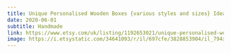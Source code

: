 ```yaml
---
title: Unique Personalised Wooden Boxes {various styles and sizes} Ideas for unique ways to use in listing. 
date: 2020-06-01
subtitle: Handmade
link: https://www.etsy.com/uk/listing/1192653021/unique-personalised-wooden-boxes-various
image: https://i.etsystatic.com/34641093/r/il/697cfe/3828853904/il_794xN.3828853904_p96h.jpg
---
```

